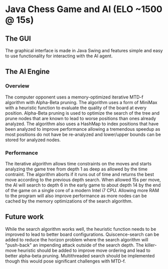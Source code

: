 # Java Chess Game and AI (ELO ~1500 @ 15s)

## The GUI
The graphical interface is made in Java Swing and features simple and easy to use functionality for interacting with the AI agent.

## The AI Engine
### Overview
The computer opponent uses a memory-optimized iterative MTD-f algorithm with Alpha-Beta pruning. The algorithm uses a form of MiniMax with a heuristic function to evaluate the quality of the board at every position. Alpha-Beta pruning is used to optimize the search of the tree and prune nodes that are known to lead to worse positions than ones already analyzed. The algorithm also uses a HashMap to index positions that have been analyzed to improve performance allowing a tremendous speedup as most positions do not have be re-analyzed and lower/upper bounds can be stored for analyzed nodes.
### Performance
The iterative algorithm allows time constraints on the moves and starts analyzing the game tree from depth 1 as deep as allowed by the time contraint. The algorithm aborts if it runs out of time and returns the best move according to the previous depth search. When allowed 15s per move, the AI will search to depth 6 in the early game to about depth 14 by the end of the game on a single core of a modern Intel i7 CPU. Allowing more RAM to the program will also improve performance as more nodes can be cached by the memory optimizations of the search algorithm. 

## Future work
While the search algorithm works well, the heuristic function needs to be improved to lead to better board configurations. 
Quiscence-search can be added to reduce the horizon problem where the search algorithm will "push-back" an impending attack outside of the search depth. 
The killer-move heuristic should be added to improve move ordering and lead to better alpha-beta pruning.
Multithreaded search should be implemented though this would pose significant challenges with MTD-f.
